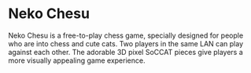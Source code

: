 # Neko Chesu

Neko Chesu is a free-to-play chess game, specially designed for people who are into chess and cute cats. Two players in the same LAN can play against each other. The adorable 3D pixel SoCCAT pieces give players a more visually appealing game experience.
